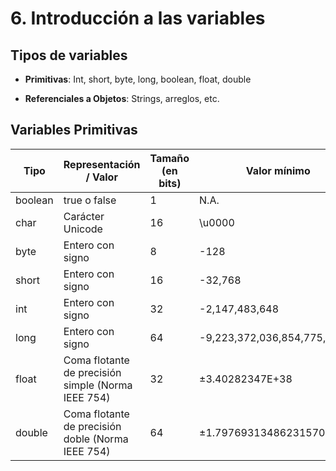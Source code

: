 # 6. Introducción a las variables

## Tipos de variables

* **Primitivas**: Int, short, byte, long, boolean, float, double

* **Referenciales a Objetos**: Strings, arreglos, etc.

## Variables Primitivas

| Tipo    | Representación / Valor                                | Tamaño (en bits) | Valor mínimo                    | Valor máximo                    | Valor por defecto |
|---------|--------------------------------------------------------|------------------|----------------------------------|----------------------------------|-------------------|
| boolean | true o false                                           | 1                | N.A.                             | N.A.                             | false             |
| char    | Carácter Unicode                                       | 16               | \u0000                           | \uFFFF                           | \u0000            |
| byte    | Entero con signo                                       | 8                | -128                             | 127                              | 0                 |
| short   | Entero con signo                                       | 16               | -32,768                          | 32,767                           | 0                 |
| int     | Entero con signo                                       | 32               | -2,147,483,648                   | 2,147,483,647                    | 0                 |
| long    | Entero con signo                                       | 64               | -9,223,372,036,854,775,808       | 9,223,372,036,854,775,807        | 0                 |
| float   | Coma flotante de precisión simple (Norma IEEE 754)     | 32               | ±3.40282347E+38                  | ±1.40239846E-45                  | 0.0               |
| double  | Coma flotante de precisión doble (Norma IEEE 754)      | 64               | ±1.79769313486231570E+308        | ±4.94065645841246544E-324        | 0.0               |
